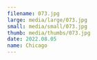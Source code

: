 ```yaml
---
filename: 073.jpg
large: media/large/073.jpg
small: media/small/073.jpg
thumb: media/thumbs/073.jpg
date: 2022.08.05
name: Chicago
---
```

